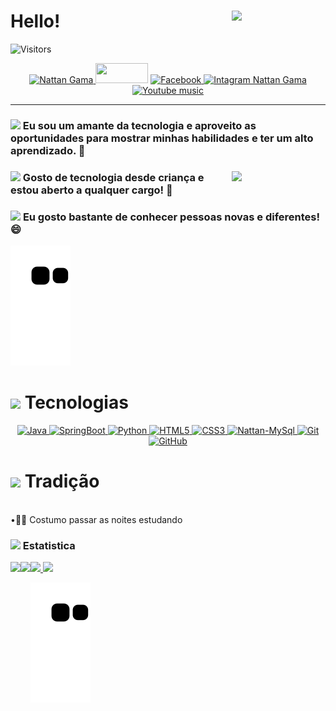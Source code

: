 # <img src="https://c.tenor.com/LDuF2jVabwoAAAAC/banner-welcome.gif" align="right" width="150px"  style="margin-left: auto;"/> Hello!
 <a>
        <img width="80" height="32px" alt="Visitors" src="https://visitor-badge.laobi.icu/badge?page_id=nattangama.nattangama"/>
    </a>
<p align="center">
    <a href="https://www.linkedin.com/in/nattan-gama-05369a192/">
        <img 
            height="32px"
            alt="Nattan Gama" 
            src="https://img.shields.io/badge/-Nattan%20Gama-%230077b5?style=flat-square&logo=linkedin">
        </a>
     <a href = "mailto:gamanattan@gmail.com">
            <img
            width="84"
            height="32px" 
            src="https://img.shields.io/badge/-Gmail-%23333?style=for-the-badge&logo=gmail&logoColor=white"></a>  
    </a>
    <a href="https://www.facebook.com/nattan.gama">
        <img
            width="84"
            height="32px"
            alt="Facebook" 
            src="https://cdn.lucasferraz.com.br/img/2021/01/facebook.jpg">
    </a>
    <a href="https://www.instagram.com/nattangama/">
        <img
            width="84"
            height="32px"
            alt="Intagram Nattan Gama" 
            src="https://img.shields.io/badge/Instagram-E4405F?style=for-the-badge&logo=instagram&logoColor=white">         
    </a>
    <a href="https://open.spotify.com/user/48m7ckkz70oam1c6mjj6in8ad">
        <img
            width="75"
            height="32px"
            alt="Youtube music" 
            src="https://img.shields.io/badge/Spotify-1ED760?&style=for-the-badge&logo=spotify&logoColor=white">
    </a>
</p>

---

### <img src="https://pa1.narvii.com/6511/091d8c40631f724f678ff287dc13e95d5423d6f2_hq.gif" width="70px" /> Eu sou um amante da tecnologia e aproveito as oportunidades para mostrar minhas habilidades e ter um alto aprendizado. 🙂

### <img src="https://i.pinimg.com/originals/11/f1/ea/11f1eaa20db67b0b231171493dfa33fe.gif" align="right" width="150px" />

### <img src="https://c.tenor.com/PhCBlND-xE8AAAAC/goku-comendo.gif" width="70px" /> Gosto de tecnologia desde criança e estou aberto a qualquer cargo! 🧐

### <img src="https://64.media.tumblr.com/324771308e620b18243f0defccdfb26f/a2366e9d1e9bf824-ef/s500x750/e96cee532fd8f2306479ed3b0e1171a6cd1e0aaa.gifv" width="70"> <b>Eu gosto bastante de conhecer pessoas novas e diferentes!</b>  😄


![Snake animation](https://github.com/nattangama/nattangama/blob/output/github-contribution-grid-snake.svg)


# <img src="http://clubedosgeeks.com.br/wp-content/uploads/2016/01/dormrm.gif" width="100px" /> Tecnologias 

<p align="center">
    <a href="https://docs.oracle.com/en/java/">
    <img alt="Java" src="https://img.shields.io/badge/Java-007396?style=for-the-badge&logo=java&logoColor=white"/>
    </a>
    <a href="https://docs.spring.io/spring-boot/docs/current/reference/htmlsingle/">
    <img alt="SpringBoot" src="https://img.shields.io/badge/SpringBoot-6DB33F?style=for-the-badge&logo=spring&logoColor=white"/>
    </a>
    <a href="https://www.python.org/">
    <img alt="Python" src="https://img.shields.io/badge/Python-14354C?style=for-the-badge&logo=python&logoColor=white"/>
    </a>
    <a href="https://developer.mozilla.org/en-US/docs/Web/HTML">
    <img alt="HTML5" src="https://img.shields.io/badge/HTML5-E34F26?style=for-the-badge&logo=html5&logoColor=white"/>
    </a>
    <a href="https://developer.mozilla.org/en-US/docs/Web/CSS">
    <img alt="CSS3" src="https://img.shields.io/badge/CSS3-1572B6?style=for-the-badge&logo=css3&logoColor=white"/>
    </a>
    <a href="https://azure.microsoft.com/pt-br/free/mysql/search/">
     <img alig="center" alt="Nattan-MySql" src="https://img.shields.io/badge/MySQL-00000F?style=for-the-badge&logo=mysql&logoColor=white">  
    </a>
    <a href="https://git-scm.com/">
    <img alt="Git" src="https://img.shields.io/badge/Git-E95420?style=for-the-badge&logo=git&logoColor=white"/>
    </a>
    <a href="https://github.com/">
    <img alt="GitHub" src="https://img.shields.io/badge/GitHub-100000?style=for-the-badge&logo=github&logoColor=white"/>
    </a>
</p>

# <img src="https://i.pinimg.com/originals/9e/ce/a1/9ecea162adb39aa8f720485abba466f6.gif" width="70px" /> Tradição
<br/> •👨‍💻 Costumo passar as noites estudando    
</p>

### <img src="https://i.pinimg.com/originals/31/ad/60/31ad6088046dd49728ccc58bd438229a.gif"  width="70px" /> Estatistica

 <div>
  <a href="https://github.com/nattangama">
<img height="180em" align="left" src="https://github-readme-stats.vercel.app/api?username=nattangama&show_icons=true&theme=dracula&include_all_commits=true&count_private=true"/>
<img height="180em" align="left" src="https://github-readme-stats.vercel.app/api/top-langs/?username=nattangama&layout=compact&langs_count=16&theme=dracula"/>
</div>
  <img src= https://user-images.githubusercontent.com/89545100/134685961-eb4c293b-c48b-48be-927e-f872430ca658.gif width="70px" />
 
  <img src= http://ead.iesgo.com.br/pluginfile.php/552/mod_folder/content/0/computadores.gif?forcedownload width="300px" />
 

 ![Snake animation](https://github.com/nattangama/nattangama/blob/output/github-contribution-grid-snake.svg)
